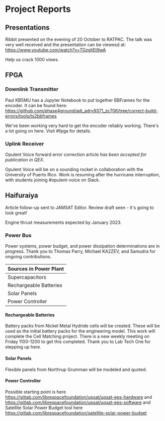 # Project Reports

## Presentations

Ribbit presented on the evening of 20 October to RATPAC. The talk was very well received and the presentation can be viewesd at: https://www.youtube.com/watch?v=TGzgIjEt9wA

Help us crack 1000 views. 

## FPGA 

### Downlink Transmitter

Paul KB5MU has a Jupyter Notebook to put together BBFrames for the encoder. It can be found here: https://github.com/phase4ground/adi_adrv9371_zc706/tree/correct-build-errors/tools/ts2bbframes 

We've been working very hard to get the encoder reliably working. There's a lot going on here. Visit #fpga for details. 

### Uplink Receiver

Opulent Voice forward error correction article *has been accepted for publication in QEX*. 

Opulent Voice will be on a sounding rocket in collaboration with the University of Puerto Rico. Work is resuming after the hurricane interruption, with students joining #opulent-voice on Slack. 

## Haifuraiya

Article follow-up sent to JAMSAT Editor. Review draft seen - it's going to look great!

Engine thrust measurements expected by January 2023. 

### Power Bus

Power systems, power budget, and power dissipation determinations are in progress. Thank you to Thomas Parry, Michael KA2ZEV, and Samudra for ongoing contributions.

| Sources in Power Plant | 
| ---------------------- |
| Supercapacitors        | 
| Rechargeable Batteries | 
| Solar Panels           | 
| Power Controller       |


#### Rechargeable Batteries

Battery packs from Nickel Metal Hydride cells will be created. These will be used as the initial battery packs for the engineering model. This work will complete the Cell Matching project. There is a new weekly meeting on Friday 1100-1200 to get this completed. Thank you to Lab Tech One for stepping up here. 

#### Solar Panels

Flexible panels from Northrup Grumman will be modeled and quoted.

#### Power Controller

Possible starting point is here https://gitlab.com/librespacefoundation/upsat/upsat-eps-hardware and https://gitlab.com/librespacefoundation/upsat/upsat-eps-software and Satellite Solar Power Budget tool here https://gitlab.com/librespacefoundation/satellite-solar-power-budget
